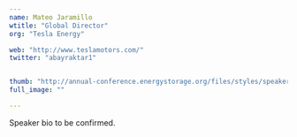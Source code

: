 ```yaml
---
name: Mateo Jaramillo
wtitle: "Global Director"
org: "Tesla Energy"

web: "http://www.teslamotors.com/"
twitter: "abayraktar1"


thumb: "http://annual-conference.energystorage.org/files/styles/speaker_portrait_big/public/speakers/mateoheadshot1_converted_converted_converted_opt.jpg?itok=XbJH-cAW"
full_image: ""

---
```


Speaker bio to be confirmed.